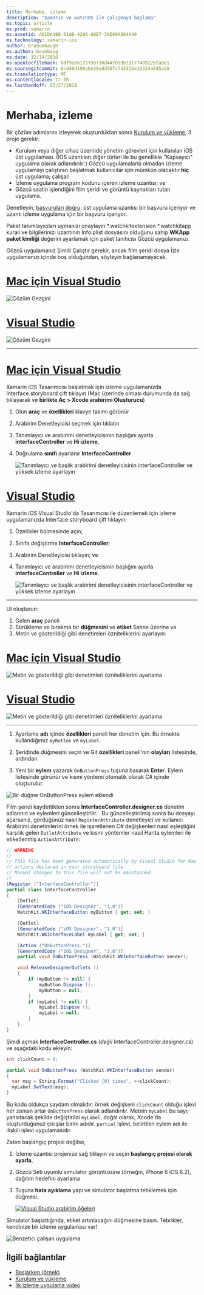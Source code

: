 ```yaml
---
title: Merhaba, izleme
description: "Xamarin ve watchOS ile çalışmaya başlama"
ms.topic: article
ms.prod: xamarin
ms.assetid: AD1DA488-51AB-420A-A0B7-3AE69A964A40
ms.technology: xamarin-ios
author: bradumbaugh
ms.author: brumbaug
ms.date: 12/14/2016
ms.openlocfilehash: 88f9a86173756738d44f099b13177489226fa0e1
ms.sourcegitcommit: 6cd40d190abe38edd50fc74331be15324a845a28
ms.translationtype: MT
ms.contentlocale: tr-TR
ms.lasthandoff: 02/27/2018
---
```

# <a name="hello-watch"></a>Merhaba, izleme

Bir çözüm adımlarını izleyerek oluşturduktan sonra [Kurulum ve yükleme](~/ios/watchos/get-started/installation.md), 3 proje gerekir:

- Kurulum veya diğer cihaz üzerinde yönetim görevleri için kullanılan iOS üst uygulaması. (İOS uzantıları diğer türleri ile bu genellikle "Kapsayıcı" uygulama olarak adlandırılır.) Gözcü uygulamalarla olmadan izleme uygulamayı çalıştıran başlatmak kullanıcılar için mümkün olacaktır **hiç** üst uygulama; çalışan
- İzleme uygulama program kodunu içeren izleme uzantısı; ve
- Gözcü saatin işlendiğini film şeridi ve görüntü kaynakları tutan uygulama.

Denetleyin, [başvuruları doğru](~/ios/watchos/get-started/project-references.md): üst uygulama uzantısı bir başvuru içeriyor ve uzantı izleme uygulama için bir başvuru içeriyor.

Paket tanımlayıcıları uymanızı onaylayın \*.watchkitextension \*.watchkitapp kuralı ve bilgilerinizi uzantının Info.plist dosyasını olduğunu sahip **WKApp paket kimliği** değerini ayarlamak için paket tanıtıcısı Gözcü uygulamanızı.

Gözcü uygulamanız Şimdi Çalıştır gerekir, ancak film şeridi dosya İzle uygulamanızı içinde boş olduğundan, söyleyin bağlanamayacak.

# <a name="visual-studio-for-mactabvsmac"></a>[Mac için Visual Studio](#tab/vsmac)

![](hello-watch-images/projectstructure.png "Çözüm Gezgini")

# <a name="visual-studiotabvswin"></a>[Visual Studio](#tab/vswin)

![](hello-watch-images/vs-projectstructure.png "Çözüm Gezgini")

-----

# <a name="visual-studio-for-mactabvsmac"></a>[Mac için Visual Studio](#tab/vsmac)
    
Xamarin iOS Tasarımcısı başlatmak için izleme uygulamanızda Interface.storyboard çift tıklayın (Mac üzerinde olması durumunda da sağ tıklayarak ve **birlikte Aç > Xcode arabirimi Oluşturucu**)


1.  Olun **araç** ve **özellikleri** klavye takımı görünür
1.  Arabirim Denetleyicisi seçmek için tıklatın
1.  Tanımlayıcı ve arabirimi denetleyicisinin başlığını ayarla **interfaceController** ve **Hi izleme**,
1.  Doğrulama **sınıfı** ayarlanır **InterfaceController**

    ![](hello-watch-images/interfacecontrollerattributes.png "Tanımlayıcı ve başlık arabirimi denetleyicisinin interfaceController ve yüksek izleme ayarlayın")

# <a name="visual-studiotabvswin"></a>[Visual Studio](#tab/vswin)

Xamarin iOS Visual Studio'da Tasarımcısı ile düzenlemek için izleme uygulamanızda Interface.storyboard çift tıklayın:

1.  Özellikler bölmesinde açın;
1.  Sınıfa değiştirme **InterfaceController**;
1.  Arabirim Denetleyicisi tıklayın; ve
1.  Tanımlayıcı ve arabirimi denetleyicisinin başlığını ayarla **interfaceController** ve **Hi izleme**.

    ![](hello-watch-images/vs-interfacecontrollerattributes.png "Tanımlayıcı ve başlık arabirimi denetleyicisinin interfaceController ve yüksek izleme ayarlayın")

-----


UI oluşturun:

1. Gelen **araç** paneli
1. Sürükleme ve bırakma bir **düğmesini** ve **etiket** Sahne üzerine ve
1. Metin ve gösterildiği gibi denetimleri özniteliklerini ayarlayın:

# <a name="visual-studio-for-mactabvsmac"></a>[Mac için Visual Studio](#tab/vsmac)

![](hello-watch-images/draganddrop.png "Metin ve gösterildiği gibi denetimleri özniteliklerini ayarlama")

# <a name="visual-studiotabvswin"></a>[Visual Studio](#tab/vswin)

![](hello-watch-images/vs-draganddrop.png "Metin ve gösterildiği gibi denetimleri özniteliklerini ayarlama")

-----

1. Ayarlama **adı** içinde **özellikleri** paneli her denetim için. Bu örnekte kullandığımız `myButton` ve `myLabel`.

1. Şeridinde düğmesini seçin ve Git **özellikleri** paneli'nın **olayları** listesinde, ardından

1. Yeni bir **eylem** yazarak `OnButtonPress` tuşuna basarak **Enter**.
  Eylem listesinde görünür ve kısmi yöntemi otomatik olarak C# içinde oluşturulur.

![](hello-watch-images/buttonaction.png "Bir düğme OnButtonPress eylem eklendi")

Film şeridi kaydettikten sonra **InterfaceController.designer.cs** denetim adlarının ve eylemleri güncelleştirilir... Bu güncelleştirilmiş sonra bu dosyayı açarsanız, gördüğünüz nasıl `RegisterAttribute` denetleyici ve kullanıcı Arabirimi denetimlerini örnek ile işaretlenen C# değişkenleri nasıl eşleştiğini karşılık gelen `OutletAttribute` ve kısmi yöntemler nasıl Harita eylemleri ile etiketlenmiş `ActionAttribute`:

```csharp
// WARNING
//
// This file has been generated automatically by Visual Studio for Mac from the outlets and
// actions declared in your storyboard file.
// Manual changes to this file will not be maintained.
//
[Register ("InterfaceController")]
partial class InterfaceController
{
    [Outlet]
    [GeneratedCode ("iOS Designer", "1.0")]
    WatchKit.WKInterfaceButton myButton { get; set; }

    [Outlet]
    [GeneratedCode ("iOS Designer", "1.0")]
    WatchKit.WKInterfaceLabel myLabel { get; set; }

    [Action ("OnButtonPress:")]
    [GeneratedCode ("iOS Designer", "1.0")]
    partial void OnButtonPress (WatchKit.WKInterfaceButton sender);

    void ReleaseDesignerOutlets ()
    {
        if (myButton != null) {
            myButton.Dispose ();
            myButton = null;
        }
        if (myLabel != null) {
            myLabel.Dispose ();
            myLabel = null;
        }
    }
}
```

Şimdi açmak **InterfaceController.cs** (*değil* InterfaceController.designer.cs) ve aşağıdaki kodu ekleyin:

```csharp
int clickCount = 0;

partial void OnButtonPress (WatchKit.WKInterfaceButton sender)
{
  var msg = String.Format("Clicked {0} times", ++clickCount);
  myLabel.SetText(msg);
}

```

Bu kodu oldukça saydam olmalıdır: örnek değişkeni `clickCount` olduğu işlevi her zaman artar `OnButtonPress` olarak adlandırılır. Metnin `myLabel` bu sayı; yansıtacak şekilde değiştirildi `myLabel`, doğal olarak, Xcode'da oluşturduğunuz çıkışlar birini adıdır. `partial` İşlevi, belirtilen eylem adı ile ilişkili işlevi uygulamasıdır.

Zaten başlangıç projesi değilse,

1. İzleme uzantısı projenize sağ tıklayın ve seçin **başlangıç projesi olarak ayarla**,

1. Gözcü Seti uyumlu simulator görüntüsüne (örneğin, iPhone 6 iOS 8.2), dağıtım hedefini ayarlama

1. Tuşuna **hata ayıklama** yapı ve simulator başlatma tetiklemek için düğmesi.

    [ ![](hello-watch-images/readytodebug-sml.png "Visual Studio arabirim öğeleri")](hello-watch-images/readytodebug.png)

Simulator başlattığında, etiket artırılacağını düğmesine basın.
Tebrikler, kendinize bir izleme uygulaması var!

![](hello-watch-images/running.png "Benzetici çalışan uygulama")


## <a name="related-links"></a>İlgili bağlantılar

- [Başlarken (örnek)](https://developer.xamarin.com/samples/monotouch/WatchKit/GettingStarted/)
- [Kurulum ve yükleme](~/ios/watchos/get-started/installation.md)
- [İlk izleme uygulama video](http://blog.xamarin.com/your-first-watch-kit-app/)
